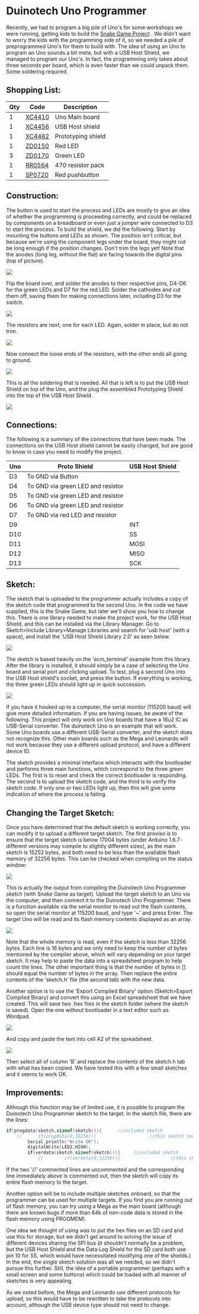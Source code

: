 # Duinotech Uno Programmer

Recently, we had to program a big pile of Uno's for some workshops we were running, getting kids to build the [Snake Game Project](https://jaycar.com.au/snake-game) . We didn't want to worry the kids with the programming side of it, so we needed a pile of preprogrammed Uno's for them to build with. The idea of using an Uno to program an Uno sounds a bit meta, but with a USB Host Shield, we managed to program our Uno's. In fact, the programming only takes about three seconds per board, which is even faster than we could unpack them. Some soldering required.

## Shopping List:

|Qty| Code | Description |
|---|---|---|
|1 | [XC4410](http://jaycar.com.au/p/XC4410) | Uno Main board
|1 | [XC4456](http://jaycar.com.au/p/XC4456) | USB Host shield
|1 | [XC4482](http://jaycar.com.au/p/XC4482) | Prototyping shield
|1 | [ZD0150](http://jaycar.com.au/p/ZD0150) | Red LED
|3 | [ZD0170](http://jaycar.com.au/p/ZD0170) | Green LED
|1 | [RR0564](http://jaycar.com.au/p/RR0564) | 470 resistor pack
|1 | [SP0720](http://jaycar.com.au/p/SP0720) | Red pushbutton


## Construction:

The button is used to start the process and LEDs are mostly to give an idea of whether the programming is proceeding correctly, and could be replaced by components on a breadboard or even just a jumper wire connected to D3 to start the process. To build the shield, we did the following. Start by mounting the buttons and LEDs as shown. The position isn't critical, but because we're using the component legs under the board, they might not be long enough if the position changes. Don't trim the legs yet! Note that the anodes (long leg, without the flat) are facing towards the digital pins (top of picture).

![](images/step1.png)

Flip the board over, and solder the anodes to their respective pins, D4-D6 for the green LEDs and D7 for the red LED. Solder the cathodes and cut them off, saving them for making connections later, including D3 for the switch.

![](images/step2.png)

The resistors are next, one for each LED. Again, solder in place, but do not trim.

![](images/step3.png)

Now connect the loose ends of the resistors, with the other ends all going to ground.

![](images/step4.png)

This is all the soldering that is needed. All that is left is to put the USB Host Shield on top of the Uno, and the plug the assembled Prototyping Shield into the top of the USB Host Shield.

![](images/final.png)

## Connections:

The following is a summary of the connections that have been made. The connections on the USB Host shield cannot be easily changed, but are good to know in case you need to modify the project.

|Uno|Proto Shield|USB Host Shield
|---|---|---
|D3|To GND via Button| |
|D4|To GND via green LED and resistor| |
|D5|To GND via green LED and resistor| |
|D6|To GND via green LED and resistor||
|D7|To GND via red LED and resistor||
|D9||INT
|D10||SS
|D11||MOSI
|D12||MISO
|D13||SCK

## Sketch:

The sketch that is uploaded to the programmer actually includes a copy of the sketch code that programmed to the second Uno. In the code we have supplied, this is the Snake Game, but later we'll show you how to change this. There is one library needed to make the project work, for the USB Host Shield, and this can be installed via the Library Manager. Go to Sketch>Include Library>Manage Libraries and search for 'usb host' (with a space), and install the 'USB Host Shield Library 2.0' as seen below.

![](images/form.png)

The sketch is based heavily on the 'acm_terminal' example from this library. After the library is installed, it should simply be a case of selecting the Uno board and serial port and clicking upload. To test, plug a second Uno into the USB Host shield's socket, and press the button. If everything is working, the three green LEDs should light up in quick succession.

![](images/step5.png)

If you have it hooked up to a computer, the serial monitor (115200 baud) will give more detailed information. If you are having issues, be aware of the following. This project will only work on Uno boards that have a 16u2 IC as USB-Serial converter. The duinotech Uno is an example that will work. Some Uno boards use a different USB-Serial converter, and the sketch does not recognize this. Other main boards such as the Mega and Leonardo will not work because they use a different upload protocol, and have a different device ID.

The sketch provides a minimal interface which interacts with the bootloader and performs three main functions, which correspond to the three green LEDs. The first is to reset and check the correct bootloader is responding. The second is to upload the sketch code, and the third is to verify the sketch code. If only one or two LEDs light up, then this will give some indication of where the process is failing.

## Changing the Target Sketch:

Once you have determined that the default sketch is working correctly, you can modify it to upload a different target sketch. The first proviso is to ensure that the target sketch is below 17004 bytes (under Arduino 1.6.7- different versions may compile to slightly different sizes), as the main sketch is 15252 bytes, and both need to be less than the available flash memory of 32256 bytes. This can be checked when compiling on the status window:

![](images/form2.png)

This is actually the output from compiling the Duinotech Uno Programmer sketch (with Snake Game as target). Upload the target sketch to an Uno via the computer, and then connect it to the Duinotech Uno Programmer. There is a function available via the serial monitor to read out the flash contents, so open the serial monitor at 115200 baud, and type '~' and press Enter. The target Uno will be read and its flash memory contents displayed as an array.

![](images/form3.png)

Note that the whole memory is read, even if the sketch is less than 32256 bytes. Each line is 16 bytes and we only need to keep the number of bytes mentioned by the compiler above, which will vary depending on your target sketch. It may help to paste the data into a spreadsheet program to help count the lines. The other important thing is that the number of bytes in [] should equal the number of bytes in the array. Then replace the entire contents of the 'sketch.h' file (the second tab) with the new data.

Another option is to use the 'Export Compiled Binary' option (Sketch>Export Compiled Binary) and convert this using an Excel spreadsheet that we have created. This will save two .hex files in the sketch folder (where the sketch is saved). Open the one without bootloader in a text editor such as Wordpad.

![](images/form4.png)

And copy and paste the text into cell A2 of the spreadsheet.

![](images/form5.png)

Then select all of column 'B' and replace the contents of the sketch.h tab with what has been copied. We have tested this with a few small sketches and it seems to work OK.

## Improvements:

Although this function may be of limited use, it is possible to program the Duinotech Uno Programmer sketch to the target. In the sketch file, there are the lines:

```c
if(progdata(sketch,sizeof(sketch))){      //included sketch
	//      if(progdata(0,32256)){                    //this sketch (entire flash)
		Serial.println("Write OK");
		digitalWrite(LED2,HIGH);
		if(verdata(sketch,sizeof(sketch))){     //included sketch
			//        if(verdata(0,32256)){                   //this sketch (entire flash)
```

If the two '//' commented lines are uncommented and the corresponding line immediately above is commented out, then the sketch will copy its entire flash memory to the target.

Another option will be to include multiple sketches onboard, so that the programmer can be used for multiple targets. If you find you are running out of flash memory, you can try using a Mega as the main board (although there are known bugs if more than 64k of non-code data is stored in the flash memory using PROGMEM).

One idea we thought of using was to put the hex files on an SD card and use this for storage, but we didn't get around to solving the issue of different devices sharing the SPI bus (it shouldn't normally be a problem, but the USB Host Shield and the Data Log Shield for the SD card both use pin 10 for SS, which would have necessitated modifying one of the shields.) In the end, the single sketch solution was all we needed, so we didn't pursue this further. Still, the idea of a portable programmer (perhaps with a small screen and some buttons) which could be loaded with all manner of sketches is very appealing.

As we noted before, the Mega and Leonardo use different protocols for upload, so this would have to be rewritten to take the protocols into account, although the USB device type should not need to change.
